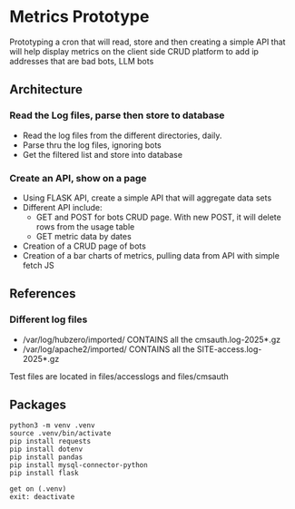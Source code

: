 # Metrics Prototype
Prototyping a cron that will read, store and then creating a simple API that will help display metrics on the client side
CRUD platform to add ip addresses that are bad bots, LLM bots

## Architecture
### Read the Log files, parse then store to database
* Read the log files from the different directories, daily. 
* Parse thru the log files, ignoring bots
* Get the filtered list and store into database

### Create an API, show on a page
* Using FLASK API, create a simple API that will aggregate data sets
* Different API include:
    * GET and POST for bots CRUD page. With new POST, it will delete rows from the usage table
    * GET metric data by dates
* Creation of a CRUD page of bots
* Creation of a bar charts of metrics, pulling data from API with simple fetch JS 

## References
### Different log files
* /var/log/hubzero/imported/ CONTAINS all the cmsauth.log-2025*.gz
* /var/log/apache2/imported/ CONTAINS all the SITE-access.log-2025*.gz

Test files are located in files/accesslogs and files/cmsauth

## Packages
 ~~~
 python3 -m venv .venv
 source .venv/bin/activate
 pip install requests
 pip install dotenv
 pip install pandas
 pip install mysql-connector-python
 pip install flask

 get on (.venv)
 exit: deactivate
 ~~~